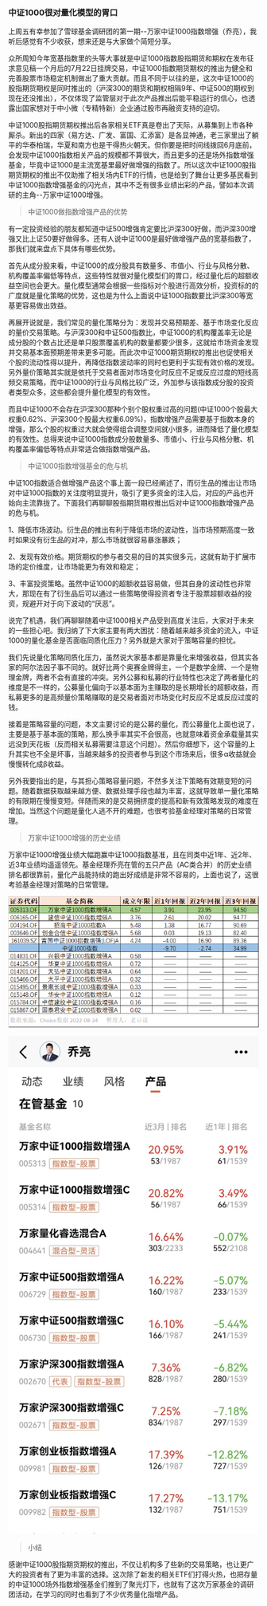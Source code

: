 ### 中证1000很对量化模型的胃口

上周五有幸参加了雪球基金调研团的第一期--万家中证1000指数增强（乔亮），我听后感觉有不少收获，想来还是与大家做个简短分享。

众所周知今年宽基指数里的头等大事就是中证1000指数股指期货和期权在发布征求意见稿一个月后的7月22日挂牌交易，中证1000指数期货期权的推出为健全和完善股票市场稳定机制做出了重大贡献。而且不同于以往的是，这次中证1000的股指期货期权是同时推出的（沪深300的期货和期权相隔9年、中证500的期权到现在还没推出），不仅体现了监管层对于此次产品推出后能平稳运行的信心，也透露出国家想对于中小微（专精特新）企业通过股市再融资支持的迫切。

中证1000股指期货期权推出后各家相关ETF真是卷出了天际，从募集到上市各种厮杀。新出的四家（易方达、广发、富国、汇添富）是各显神通，老三家里出了躺平的华泰柏瑞，华夏和南方也是干得热火朝天。但你要是把时间线拨回6月底前，会发现中证1000指数相关产品的规模都不算很大，而且更多的还是场外指数增强基金，毕竟中证1000是主流宽基里最好做增强的指数了。所以这次中证1000股指期货期权的推出不仅助推了相关场内ETF的行情，也是给到了舞台让更多基民看到中证1000指数增强基金的闪光点，其中不乏有很多业绩出彩的产品，譬如本次调研的主角--万家中证1000增强。

> 中证1000做指数增强产品的优势

有一定投资经验的朋友都知道中证500增强肯定要比沪深300好做，而沪深300增强又比上证50要好做得多。还有人说中证1000是最好做增强产品的宽基指数了，那我们就来盘点下具体有哪些优势。

首先从成分股来看，中证1000的成分股具有数量多、市值小、行业与风格分散、机构覆盖率偏低等特点，这些特性就很对量化模型们的胃口，经过量化后的超额收益空间也会更大。量化模型通常会根据一些指标对个股进行高效分析，投资标的的广度就是量化策略的优势，这也是为什么上面说中证1000指数要比沪深300等宽基更容易做出效益。

再展开说就是，我们常见的量化策略分为：发现并交易预期差、基于市场变化反应的量价交易策略。与沪深300和中证500指数比，中证1000的机构覆盖率无论是成分股的个数占比还是单只股票覆盖机构的数量都要少很多，这就给市场资金发现并交易基本面预期差带来更多可能。而此次中证1000期货期权的推出也促使相关个股的流动性得以提升，再降低指数波动率的同时也更利于实现有效价格的发现。另外量价策略其实就是依托于交易者面对市场变化时反应不足或反应过度的短线高频交易策略，而中证1000的行业与风格比较广泛，外加参与该指数成分股的投资者类型众多，这些都会提升量化模型的有效性。

而且中证1000不会存在沪深300那种个别个股权重过高的问题(中证1000个股最大权重0.62%、沪深300个股最大权重6.09%)，指数增强产品需要基于指数本身的增强，那么个股的权重过大就会使得组合调整空间就小很多，进而降低了量化模型的有效性。总得来说中证1000指数成分股数量多、市值小、行业与风格分散、机构覆盖率偏低等特点非常适合做指数增强产品。

> 中证1000指数增强基金的危与机

中证100指数适合做增强产品这个事上面一段已经阐述了，而衍生品的推出让市场对中证1000指数的关注度明显提升，吸引了更多资金的注入后，对应的产品也开始向主流靠拢了。下面我们再聊聊股指期货期权推出后对中证1000指数增强产品的危与机。

1、降低市场波动。衍生品的推出有利于降低市场的波动性，当市场预期高度一致时如果没有衍生品的对冲，那么市场就很容易暴涨暴跌；

2、发现有效价格。期货期权的参与者交易的目的其实很多元，这就有助于扩展市场的定价维度，让市场能更为有效和稳定；

3、丰富投资策略。虽然中证1000的超额收益容易做，但其自身的波动性也非常大，那现在有了衍生品后可以通过一些策略使得投资者专注于股票超额收益的投资，规避开对于向下波动的“厌恶”。

说完了机遇，我们再聊聊随着中证1000相关产品受到高度关注后，大家对于未来的一些担心吧。我归纳了下大家主要有两大困扰：随着越来越多资金的流入，中证1000的量化基金是否面临同质化压力？另外就是大家对于策略容量的担忧。

我们先说量化策略同质化压力，虽然说大家基本都是靠量化来增强收益，但其实各家的阿尔法因子事不同的。就好比两个奥赛金牌得主，一个是数学金牌、一个是物理金牌，两者不会有直接的冲突。另外公募和私募的行业特性也决定了两者量化的维度是不一样的，公募量化偏向于以基本面为主赚取的是长期增长的超额收益，而私募更多的是高频量价策略赚取的是交易者面对市场变化时反应不足或反应过度的钱。

接着是策略容量的问题，本文主要讨论的是公募的量化，而公募量化上面也说了，主要是基于基本面的策略，那么换手率其实不会很高，也就意味着资金承载量其实远没到天花板（反而相关私募需要注意这个问题）。然后你细想下，这个容量的上升其实也不全是坏事，当越来越多的投资者参与到这个市场来后，很多α收益就会慢慢转化成β收益。

另外我要指出的是，与其担心策略容量问题，不然多关注下策略有效期变短的问题。随着数据获取越来越方便、数据处理手段也越为丰富，这就导致单一量化策略的有限期在慢慢变短。伴随而来的是交易拥挤度的提高和新有效策略发现的难度在增加。当然这个问题是量化人逃不开的难题，也很考验基金经理对策略的日常管理。

> 万家中证1000增强的历史业绩

万家中证1000增强业绩大幅跑赢中证1000指数基准，且在同类中近1年、近2年、近3年业绩均遥遥领先。基金经理乔亮在管的五只产品（AC类合并）的历史业绩排名都很靠前，量化产品能持续的跑出好成绩是非常不容易的，上面也说了，这很考验基金经理对策略的日常管理。

![3年业绩](../img/wj-zz1000zq-1.png)

![在管产品](../img/wj-zz1000zq-2.jpg)

> 小结

感谢中证1000股指期货期权的推出，不仅让机构多了些新的交易策略，也让更广大的投资者有了更为丰富的选择。这次除了新发的相关ETF们打得火热，也把存量的中证1000场外指数增强基金们推到了聚光灯下，也就有了这次万家基金的调研团活动，在学习的同时也看到了不少优秀量化指增产品。